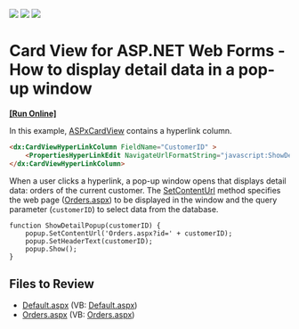 <!-- default badges list -->
![](https://img.shields.io/endpoint?url=https://codecentral.devexpress.com/api/v1/VersionRange/128530163/15.2.4%2B)
[![](https://img.shields.io/badge/Open_in_DevExpress_Support_Center-FF7200?style=flat-square&logo=DevExpress&logoColor=white)](https://supportcenter.devexpress.com/ticket/details/T339685)
[![](https://img.shields.io/badge/📖_How_to_use_DevExpress_Examples-e9f6fc?style=flat-square)](https://docs.devexpress.com/GeneralInformation/403183)
<!-- default badges end -->

# Card View for ASP.NET Web Forms - How to display detail data in a pop-up window
<!-- run online -->
**[[Run Online]](https://codecentral.devexpress.com/128530163/)**
<!-- run online end -->

In this example, [ASPxCardView](https://docs.devexpress.com/AspNet/DevExpress.Web.ASPxCardView) contains a hyperlink column. 

```aspx
<dx:CardViewHyperLinkColumn FieldName="CustomerID" >
    <PropertiesHyperLinkEdit NavigateUrlFormatString="javascript:ShowDetailPopup('{0}');" />
</dx:CardViewHyperLinkColumn>
```

When a user clicks a hyperlink, a pop-up window opens that displays detail data: orders of the current customer. The [SetContentUrl](https://docs.devexpress.com/AspNet/js-ASPxClientPopupControlBase.SetContentUrl(url)) method specifies the web page ([Orders.aspx](./CS/Orders.aspx)) to be displayed in the window and the query parameter (`customerID`) to select data from the database.

```jscript
function ShowDetailPopup(customerID) {
    popup.SetContentUrl('Orders.aspx?id=' + customerID);
    popup.SetHeaderText(customerID);
    popup.Show();
}
```

## Files to Review

* [Default.aspx](./CS/Default.aspx) (VB: [Default.aspx](./VB/Default.aspx))
* [Orders.aspx](./CS/Orders.aspx) (VB: [Orders.aspx](./VB/Orders.aspx))
